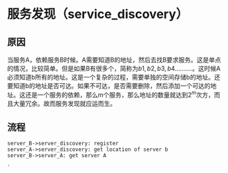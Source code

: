 # 服务发现（service\_discovery）

## 原因

当服务A，依赖服务B时候。A需要知道B的地址，然后去找B要求服务。这是单点的情况，比较简单。但是如果B有很多个，简称为${{b1,b2,b3,b4..........}}$。这时候A必须知道b所有的地址。这是一个复杂的过程，需要单独的空间存储b的地址。还要知道b的地址是否可达。如果不可达，是否需要删除，然后添加一个可达的地址。这还是一个服务的依赖，那么m个服务，那么地址的数量就达到${2^m}$次方，而且大量冗余。故而服务发现就应运而生。

## 流程

```text
server_B->server_discovery: register
server_A->server_discovery: get location of server b
server_B->server_A: get server A

`
```

